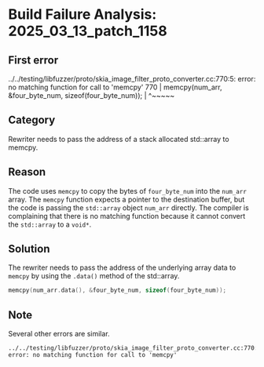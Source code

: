 # Build Failure Analysis: 2025_03_13_patch_1158

## First error

../../testing/libfuzzer/proto/skia_image_filter_proto_converter.cc:770:5: error: no matching function for call to 'memcpy'
  770 |     memcpy(num_arr, &four_byte_num, sizeof(four_byte_num));
      |     ^~~~~~

## Category
Rewriter needs to pass the address of a stack allocated std::array to memcpy.

## Reason
The code uses `memcpy` to copy the bytes of `four_byte_num` into the `num_arr` array. The `memcpy` function expects a pointer to the destination buffer, but the code is passing the `std::array` object `num_arr` directly. The compiler is complaining that there is no matching function because it cannot convert the `std::array` to a `void*`.

## Solution
The rewriter needs to pass the address of the underlying array data to `memcpy` by using the `.data()` method of the std::array.

```c++
memcpy(num_arr.data(), &four_byte_num, sizeof(four_byte_num));
```

## Note
Several other errors are similar.
```
../../testing/libfuzzer/proto/skia_image_filter_proto_converter.cc:770:5: error: no matching function for call to 'memcpy'